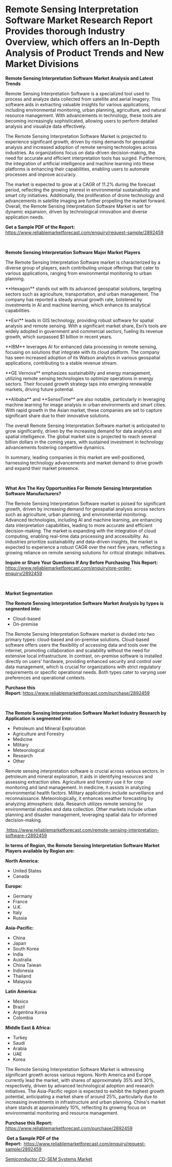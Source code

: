 <p><h1>Remote Sensing Interpretation Software Market Research Report Provides thorough Industry Overview, which offers an In-Depth Analysis of Product Trends and New Market Divisions</h1></p><p><strong>Remote Sensing Interpretation Software Market Analysis and Latest Trends</strong></p>
<p><p>Remote Sensing Interpretation Software is a specialized tool used to process and analyze data collected from satellite and aerial imagery. This software aids in extracting valuable insights for various applications, including environmental monitoring, urban planning, agriculture, and natural resource management. With advancements in technology, these tools are becoming increasingly sophisticated, allowing users to perform detailed analysis and visualize data effectively.</p><p>The Remote Sensing Interpretation Software Market is projected to experience significant growth, driven by rising demands for geospatial analysis and increased adoption of remote sensing technologies across industries. As organizations focus on data-driven decision-making, the need for accurate and efficient interpretation tools has surged. Furthermore, the integration of artificial intelligence and machine learning into these platforms is enhancing their capabilities, enabling users to automate processes and improve accuracy.</p><p>The market is expected to grow at a CAGR of 11.2% during the forecast period, reflecting the growing interest in environmental sustainability and smart city initiatives. Additionally, the proliferation of drone technology and advancements in satellite imaging are further propelling the market forward. Overall, the Remote Sensing Interpretation Software Market is set for dynamic expansion, driven by technological innovation and diverse application needs.</p></p>
<p><strong>Get a Sample PDF of the Report:&nbsp;</strong> <a href="https://www.reliablemarketforecast.com/enquiry/request-sample/2892459?utm_campaign=2325&utm_medium=2&utm_source=Github&utm_content=ia&utm_term=15032025&utm_id=remote-sensing-interpretation-software">https://www.reliablemarketforecast.com/enquiry/request-sample/2892459</a></p>
<p>&nbsp;</p>
<p><strong>Remote Sensing Interpretation Software Major Market Players</strong></p>
<p><p>The Remote Sensing Interpretation Software market is characterized by a diverse group of players, each contributing unique offerings that cater to various applications, ranging from environmental monitoring to urban planning.</p><p>**Hexagon** stands out with its advanced geospatial solutions, targeting sectors such as agriculture, transportation, and urban management. The company has reported a steady annual growth rate, bolstered by investments in AI and machine learning, which enhance its analytical capabilities.</p><p>**Esri** leads in GIS technology, providing robust software for spatial analysis and remote sensing. With a significant market share, Esri’s tools are widely adopted in government and commercial sectors, fueling its revenue growth, which surpassed $1 billion in recent years.</p><p>**IBM** leverages AI for enhanced data processing in remote sensing, focusing on solutions that integrate with its cloud platform. The company has seen increased adoption of its Watson analytics in various geospatial applications, contributing to a stable revenue stream.</p><p>**GE Vernova** emphasizes sustainability and energy management, utilizing remote sensing technologies to optimize operations in energy sectors. Their focused growth strategy taps into emerging renewable markets, driving future potential.</p><p>**Alibaba** and **SenseTime** are also notable, particularly in leveraging machine learning for image analysis in urban environments and smart cities. With rapid growth in the Asian market, these companies are set to capture significant share due to their innovative solutions.</p><p>The overall Remote Sensing Interpretation Software market is anticipated to grow significantly, driven by the increasing demand for data analytics and spatial intelligence. The global market size is projected to reach several billion dollars in the coming years, with sustained investment in technology advancements fostering competitive dynamics. </p><p>In summary, leading companies in this market are well-positioned, harnessing technology advancements and market demand to drive growth and expand their market presence.</p></p>
<p>&nbsp;</p>
<p><strong>What Are The Key Opportunities For Remote Sensing Interpretation Software Manufacturers?</strong></p>
<p><p>The Remote Sensing Interpretation Software market is poised for significant growth, driven by increasing demand for geospatial analysis across sectors such as agriculture, urban planning, and environmental monitoring. Advanced technologies, including AI and machine learning, are enhancing data interpretation capabilities, leading to more accurate and efficient decision-making. The market is expanding with the integration of cloud computing, enabling real-time data processing and accessibility. As industries prioritize sustainability and data-driven insights, the market is expected to experience a robust CAGR over the next five years, reflecting a growing reliance on remote sensing solutions for critical strategic initiatives.</p></p>
<p><strong>Inquire or Share Your Questions If Any Before Purchasing This Report:</strong> <a href="https://www.reliablemarketforecast.com/enquiry/pre-order-enquiry/2892459?utm_campaign=2325&utm_medium=2&utm_source=Github&utm_content=ia&utm_term=15032025&utm_id=remote-sensing-interpretation-software">https://www.reliablemarketforecast.com/enquiry/pre-order-enquiry/2892459</a></p>
<p>&nbsp;</p>
<p><strong>Market Segmentation</strong></p>
<p><strong>The Remote Sensing Interpretation Software Market Analysis by types is segmented into:</strong></p>
<p><ul><li>Cloud-based</li><li>On-premise</li></ul></p>
<p><p>The Remote Sensing Interpretation Software market is divided into two primary types: cloud-based and on-premise solutions. Cloud-based software offers users the flexibility of accessing data and tools over the internet, promoting collaboration and scalability without the need for extensive local infrastructure. In contrast, on-premise software is installed directly on users' hardware, providing enhanced security and control over data management, which is crucial for organizations with strict regulatory requirements or specific operational needs. Both types cater to varying user preferences and operational contexts.</p></p>
<p><strong>Purchase this Report:&nbsp;</strong><a href="https://www.reliablemarketforecast.com/purchase/2892459?utm_campaign=2325&utm_medium=2&utm_source=Github&utm_content=ia&utm_term=15032025&utm_id=remote-sensing-interpretation-software">https://www.reliablemarketforecast.com/purchase/2892459</a></p>
<p>&nbsp;</p>
<p><strong>The Remote Sensing Interpretation Software Market Industry Research by Application is segmented into:</strong></p>
<p><ul><li>Petroleum and Mineral Exploration</li><li>Agriculture and Forestry</li><li>Medicine</li><li>Military</li><li>Meteorological</li><li>Research</li><li>Other</li></ul></p>
<p><p>Remote sensing interpretation software is crucial across various sectors. In petroleum and mineral exploration, it aids in identifying resources and assessing extraction sites. Agriculture and forestry use it for crop monitoring and land management. In medicine, it assists in analyzing environmental health factors. Military applications include surveillance and reconnaissance. Meteorologically, it enhances weather forecasting by analyzing atmospheric data. Research utilizes remote sensing for environmental studies and data collection. Other markets include urban planning and disaster management, leveraging spatial data for informed decision-making.</p></p>
<p><a href="https://www.reliablemarketforecast.com/remote-sensing-interpretation-software-r2892459?utm_campaign=2325&utm_medium=2&utm_source=Github&utm_content=ia&utm_term=15032025&utm_id=remote-sensing-interpretation-software">&nbsp;https://www.reliablemarketforecast.com/remote-sensing-interpretation-software-r2892459</a></p>
<p><strong>In terms of Region, the Remote Sensing Interpretation Software Market Players available by Region are:</strong></p>
<p>
    <p> <strong> North America: </strong>
        <ul>
            <li>United States</li>
            <li>Canada</li>
        </ul>
        </p> 
    <p> <strong> Europe: </strong>
        <ul>
            <li>Germany</li>
            <li>France</li>
            <li>U.K.</li>
            <li>Italy</li>
            <li>Russia</li>
        </ul>
        </p> 
    <p> <strong> Asia-Pacific: </strong>
        <ul>
            <li>China</li>
            <li>Japan</li>
            <li>South Korea</li>
            <li>India</li>
            <li>Australia</li>
            <li>China Taiwan</li>
            <li>Indonesia</li>
            <li>Thailand</li>
            <li>Malaysia</li>
        </ul>
        </p> 
    <p> <strong> Latin America: </strong>
        <ul>
            <li>Mexico</li>
            <li>Brazil</li>
            <li>Argentina Korea</li>
            <li>Colombia</li>
        </ul>
        </p> 
    <p> <strong> Middle East & Africa: </strong>
        <ul>
            <li>Turkey</li>
            <li>Saudi</li>
            <li>Arabia</li>
            <li>UAE</li>
            <li>Korea</li>
        </ul>
    </p>
    </p>
<p><p>The Remote Sensing Interpretation Software Market is witnessing significant growth across various regions. North America and Europe currently lead the market, with shares of approximately 35% and 30%, respectively, driven by advanced technological adoption and research initiatives. The Asia-Pacific region is expected to exhibit the highest growth potential, anticipating a market share of around 25%, particularly due to increasing investments in infrastructure and urban planning. China's market share stands at approximately 10%, reflecting its growing focus on environmental monitoring and resource management.</p></p>
<p><strong>Purchase this Report: </strong><a href="https://www.reliablemarketforecast.com/purchase/2892459?utm_campaign=2325&utm_medium=2&utm_source=Github&utm_content=ia&utm_term=15032025&utm_id=remote-sensing-interpretation-software">https://www.reliablemarketforecast.com/purchase/2892459</a></p>
<p>&nbsp;<strong>Get a Sample PDF of the Report:&nbsp;&nbsp;</strong><a href="https://www.reliablemarketforecast.com/enquiry/request-sample/2892459?utm_campaign=2325&utm_medium=2&utm_source=Github&utm_content=ia&utm_term=15032025&utm_id=remote-sensing-interpretation-software">https://www.reliablemarketforecast.com/enquiry/request-sample/2892459</a></p>
<p><strong></strong></p>
<p><p><a href="https://github.com/FosterFahey91/Market-Research-Report-List-1/blob/main/semiconductor-cd-sem-systems-market.md?utm_campaign=2325&utm_medium=2&utm_source=Github&utm_content=ia&utm_term=15032025&utm_id=remote-sensing-interpretation-software">Semiconductor CD-SEM Systems Market</a></p></p>